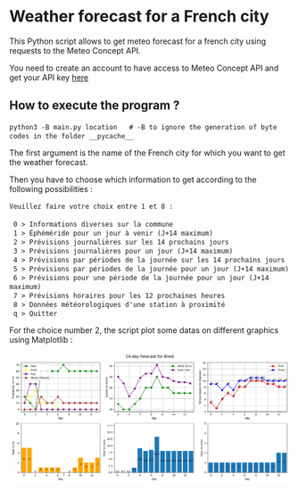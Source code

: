 # Weather forecast for a French city

This Python script allows to get meteo forecast for a french city using requests to the Meteo Concept API.

You need to create an account to have access to Meteo Concept API and get your API key [here](https://api.meteo-concept.com/login)

## How to execute the program ?

```
python3 -B main.py location   # -B to ignore the generation of byte codes in the folder __pycache__
```   

The first argument is the name of the French city for which you want to get the weather forecast.

Then you have to choose which information to get according to the following possibilities :  

```
Veuillez faire votre choix entre 1 et 8 :

 0 > Informations diverses sur la commune
 1 > Éphéméride pour un jour à venir (J+14 maximum)
 2 > Prévisions journalières sur les 14 prochains jours
 3 > Prévisions journalières pour un jour (J+14 maximum)
 4 > Prévisions par périodes de la journée sur les 14 prochains jours
 5 > Prévisions par périodes de la journée pour un jour (J+14 maximum)
 6 > Prévisions pour une période de la journée pour un jour (J+14 maximum)
 7 > Prévisions horaires pour les 12 prochaines heures
 8 > Données météorologiques d'une station à proximité
 q > Quitter
``` 

For the choice number 2, the script plot some datas on different graphics using Matplotlib : 

<img src = "14-day-forecast.png" width = 1080>
